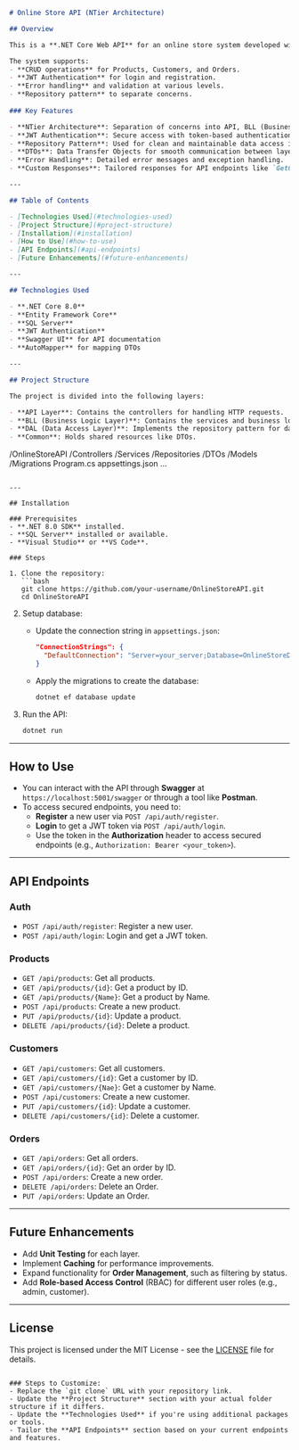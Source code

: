 
```markdown
# Online Store API (NTier Architecture)

## Overview

This is a **.NET Core Web API** for an online store system developed with **NTier architecture**, using the **Repository Pattern** for data access, **DTOs** for data transfer, and **Services** for business logic. The API includes functionality for managing products, customers, and orders, and is secured with **JWT Authentication**. 

The system supports:
- **CRUD operations** for Products, Customers, and Orders.
- **JWT Authentication** for login and registration.
- **Error handling** and validation at various levels.
- **Repository pattern** to separate concerns.
  
### Key Features

- **NTier Architecture**: Separation of concerns into API, BLL (Business Logic Layer), and DAL (Data Access Layer) for scalability and maintainability.
- **JWT Authentication**: Secure access with token-based authentication for login and registration.
- **Repository Pattern**: Used for clean and maintainable data access in the DAL.
- **DTOs**: Data Transfer Objects for smooth communication between layers.
- **Error Handling**: Detailed error messages and exception handling.
- **Custom Responses**: Tailored responses for API endpoints like `GetOrderById` and `GetAllProducts`.

---

## Table of Contents

- [Technologies Used](#technologies-used)
- [Project Structure](#project-structure)
- [Installation](#installation)
- [How to Use](#how-to-use)
- [API Endpoints](#api-endpoints)
- [Future Enhancements](#future-enhancements)

---

## Technologies Used

- **.NET Core 8.0**
- **Entity Framework Core**
- **SQL Server**
- **JWT Authentication**
- **Swagger UI** for API documentation
- **AutoMapper** for mapping DTOs

---

## Project Structure

The project is divided into the following layers:

- **API Layer**: Contains the controllers for handling HTTP requests.
- **BLL (Business Logic Layer)**: Contains the services and business logic for the application.
- **DAL (Data Access Layer)**: Implements the repository pattern for data access.
- **Common**: Holds shared resources like DTOs.

```
/OnlineStoreAPI
  /Controllers
  /Services
  /Repositories
  /DTOs
  /Models
  /Migrations
  Program.cs
  appsettings.json
  ...
```

---

## Installation

### Prerequisites
- **.NET 8.0 SDK** installed.
- **SQL Server** installed or available.
- **Visual Studio** or **VS Code**.

### Steps

1. Clone the repository:
   ```bash
   git clone https://github.com/your-username/OnlineStoreAPI.git
   cd OnlineStoreAPI
   ```

2. Setup database:
   - Update the connection string in `appsettings.json`:
     ```json
     "ConnectionStrings": {
       "DefaultConnection": "Server=your_server;Database=OnlineStoreDB;Trusted_Connection=True;"
     }
     ```

   - Apply the migrations to create the database:
     ```bash
     dotnet ef database update
     ```

3. Run the API:
   ```bash
   dotnet run
   ```

---

## How to Use

- You can interact with the API through **Swagger** at `https://localhost:5001/swagger` or through a tool like **Postman**.
- To access secured endpoints, you need to:
  - **Register** a new user via `POST /api/auth/register`.
  - **Login** to get a JWT token via `POST /api/auth/login`.
  - Use the token in the **Authorization** header to access secured endpoints (e.g., `Authorization: Bearer <your_token>`).

---

## API Endpoints

### Auth
- `POST /api/auth/register`: Register a new user.
- `POST /api/auth/login`: Login and get a JWT token.

### Products
- `GET /api/products`: Get all products.
- `GET /api/products/{id}`: Get a product by ID.
- `GET /api/products/{Name}`: Get a product by Name.
- `POST /api/products`: Create a new product.
- `PUT /api/products/{id}`: Update a product.
- `DELETE /api/products/{id}`: Delete a product.

### Customers
- `GET /api/customers`: Get all customers.
- `GET /api/customers/{id}`: Get a customer by ID.
- `GET /api/customers/{Nae}`: Get a customer by Name.
- `POST /api/customers`: Create a new customer.
- `PUT /api/customers/{id}`: Update a customer.
- `DELETE /api/customers/{id}`: Delete a customer.

### Orders
- `GET /api/orders`: Get all orders.
- `GET /api/orders/{id}`: Get an order by ID.
- `POST /api/orders`: Create a new order.
- `DELETE /api/orders`: Delete an Order.
- `PUT /api/orders`: Update an Order.
---

## Future Enhancements

- Add **Unit Testing** for each layer.
- Implement **Caching** for performance improvements.
- Expand functionality for **Order Management**, such as filtering by status.
- Add **Role-based Access Control** (RBAC) for different user roles (e.g., admin, customer).
  
---

## License

This project is licensed under the MIT License - see the [LICENSE](LICENSE) file for details.

```

### Steps to Customize:
- Replace the `git clone` URL with your repository link.
- Update the **Project Structure** section with your actual folder structure if it differs.
- Update the **Technologies Used** if you're using additional packages or tools.
- Tailor the **API Endpoints** section based on your current endpoints and features.

